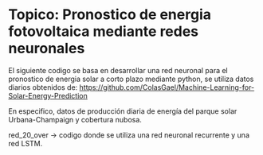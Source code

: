 # Topico:  Pronostico de energia fotovoltaica mediante redes neuronales
El siguiente codigo se basa en desarrollar una red neuronal para el pronostico de energia solar a corto plazo mediante python, se utiliza datos diarios obtenidos de: 
https://github.com/ColasGael/Machine-Learning-for-Solar-Energy-Prediction

En especifico, datos de producción diaria de energía del parque solar Urbana-Champaign y cobertura nubosa.


red_20_over -> codigo donde se utiliza una red neuronal recurrente y una red LSTM. 
